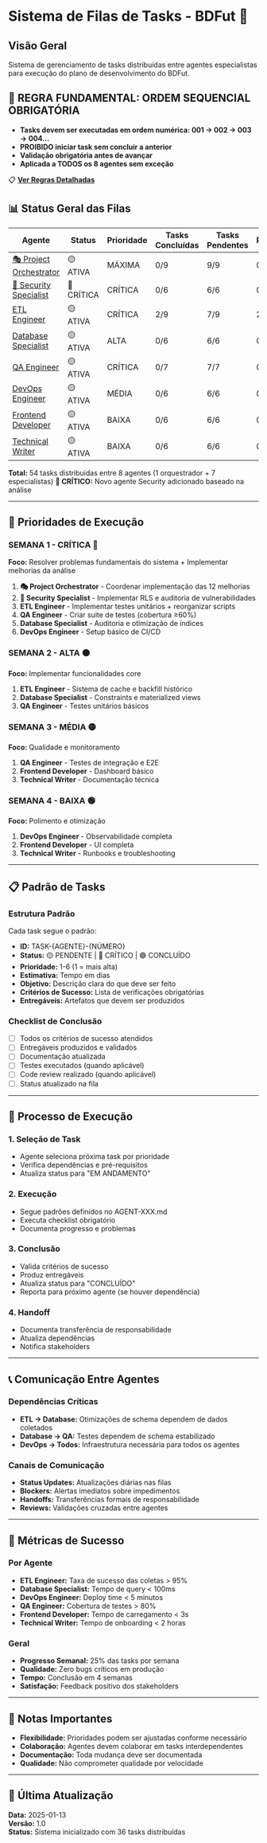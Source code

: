 # Sistema de Filas de Tasks - BDFut 🎯

## Visão Geral
Sistema de gerenciamento de tasks distribuídas entre agentes especialistas para execução do plano de desenvolvimento do BDFut.

## 🔢 **REGRA FUNDAMENTAL: ORDEM SEQUENCIAL OBRIGATÓRIA**
- **Tasks devem ser executadas em ordem numérica: 001 → 002 → 003 → 004...**
- **PROIBIDO iniciar task sem concluir a anterior**
- **Validação obrigatória antes de avançar**
- **Aplicada a TODOS os 8 agentes sem exceção**

📋 **[Ver Regras Detalhadas](SEQUENTIAL_ORDER_RULES.md)**

## 📊 Status Geral das Filas

| Agente | Status | Prioridade | Tasks Concluídas | Tasks Pendentes | Progresso |
|--------|--------|------------|------------------|-----------------|-----------|
| [🎭 Project Orchestrator](QUEUE-ORCH.md) | 🟡 ATIVA | MÁXIMA | 0/9 | 9/9 | 0% |
| [🔐 Security Specialist](QUEUE-SECURITY.md) | 🔴 CRÍTICA | CRÍTICA | 0/6 | 6/6 | 0% |
| [ETL Engineer](QUEUE-ETL.md) | 🟡 ATIVA | CRÍTICA | 2/9 | 7/9 | 22% |
| [Database Specialist](QUEUE-DATABASE.md) | 🟡 ATIVA | ALTA | 0/6 | 6/6 | 0% |
| [QA Engineer](QUEUE-QA.md) | 🟡 ATIVA | CRÍTICA | 0/7 | 7/7 | 0% |
| [DevOps Engineer](QUEUE-DEVOPS.md) | 🟡 ATIVA | MÉDIA | 0/6 | 6/6 | 0% |
| [Frontend Developer](QUEUE-FRONTEND.md) | 🟡 ATIVA | BAIXA | 0/6 | 6/6 | 0% |
| [Technical Writer](QUEUE-DOCS.md) | 🟡 ATIVA | BAIXA | 0/6 | 6/6 | 0% |

**Total:** 54 tasks distribuídas entre 8 agentes (1 orquestrador + 7 especialistas)
**🔴 CRÍTICO:** Novo agente Security adicionado baseado na análise

---

## 🎯 Prioridades de Execução

### **SEMANA 1 - CRÍTICA** 🔴
**Foco:** Resolver problemas fundamentais do sistema + Implementar melhorias da análise

1. **🎭 Project Orchestrator** - Coordenar implementação das 12 melhorias
2. **🔐 Security Specialist** - Implementar RLS e auditoria de vulnerabilidades
3. **ETL Engineer** - Implementar testes unitários + reorganizar scripts
4. **QA Engineer** - Criar suite de testes (cobertura ≥60%)
5. **Database Specialist** - Auditoria e otimização de índices
6. **DevOps Engineer** - Setup básico de CI/CD

### **SEMANA 2 - ALTA** 🟠
**Foco:** Implementar funcionalidades core

1. **ETL Engineer** - Sistema de cache e backfill histórico
2. **Database Specialist** - Constraints e materialized views
3. **QA Engineer** - Testes unitários básicos

### **SEMANA 3 - MÉDIA** 🟡
**Foco:** Qualidade e monitoramento

1. **QA Engineer** - Testes de integração e E2E
2. **Frontend Developer** - Dashboard básico
3. **Technical Writer** - Documentação técnica

### **SEMANA 4 - BAIXA** 🟢
**Foco:** Polimento e otimização

1. **DevOps Engineer** - Observabilidade completa
2. **Frontend Developer** - UI completa
3. **Technical Writer** - Runbooks e troubleshooting

---

## 📋 Padrão de Tasks

### Estrutura Padrão
Cada task segue o padrão:
- **ID:** TASK-{AGENTE}-{NÚMERO}
- **Status:** 🟡 PENDENTE | 🔴 CRÍTICO | 🟢 CONCLUÍDO
- **Prioridade:** 1-6 (1 = mais alta)
- **Estimativa:** Tempo em dias
- **Objetivo:** Descrição clara do que deve ser feito
- **Critérios de Sucesso:** Lista de verificações obrigatórias
- **Entregáveis:** Artefatos que devem ser produzidos

### Checklist de Conclusão
- [ ] Todos os critérios de sucesso atendidos
- [ ] Entregáveis produzidos e validados
- [ ] Documentação atualizada
- [ ] Testes executados (quando aplicável)
- [ ] Code review realizado (quando aplicável)
- [ ] Status atualizado na fila

---

## 🔄 Processo de Execução

### 1. Seleção de Task
- Agente seleciona próxima task por prioridade
- Verifica dependências e pré-requisitos
- Atualiza status para "EM ANDAMENTO"

### 2. Execução
- Segue padrões definidos no AGENT-XXX.md
- Executa checklist obrigatório
- Documenta progresso e problemas

### 3. Conclusão
- Valida critérios de sucesso
- Produz entregáveis
- Atualiza status para "CONCLUÍDO"
- Reporta para próximo agente (se houver dependência)

### 4. Handoff
- Documenta transferência de responsabilidade
- Atualiza dependências
- Notifica stakeholders

---

## 📞 Comunicação Entre Agentes

### Dependências Críticas
- **ETL → Database:** Otimizações de schema dependem de dados coletados
- **Database → QA:** Testes dependem de schema estabilizado
- **DevOps → Todos:** Infraestrutura necessária para todos os agentes

### Canais de Comunicação
- **Status Updates:** Atualizações diárias nas filas
- **Blockers:** Alertas imediatos sobre impedimentos
- **Handoffs:** Transferências formais de responsabilidade
- **Reviews:** Validações cruzadas entre agentes

---

## 🎯 Métricas de Sucesso

### Por Agente
- **ETL Engineer:** Taxa de sucesso das coletas > 95%
- **Database Specialist:** Tempo de query < 100ms
- **DevOps Engineer:** Deploy time < 5 minutos
- **QA Engineer:** Cobertura de testes > 80%
- **Frontend Developer:** Tempo de carregamento < 3s
- **Technical Writer:** Tempo de onboarding < 2 horas

### Geral
- **Progresso Semanal:** 25% das tasks por semana
- **Qualidade:** Zero bugs críticos em produção
- **Tempo:** Conclusão em 4 semanas
- **Satisfação:** Feedback positivo dos stakeholders

---

## 📝 Notas Importantes

- **Flexibilidade:** Prioridades podem ser ajustadas conforme necessário
- **Colaboração:** Agentes devem colaborar em tasks interdependentes
- **Documentação:** Toda mudança deve ser documentada
- **Qualidade:** Não comprometer qualidade por velocidade

---

## 🔄 Última Atualização
**Data:** 2025-01-13  
**Versão:** 1.0  
**Status:** Sistema inicializado com 36 tasks distribuídas
